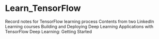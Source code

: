 # Learn_TensorFlow

Record notes for TensorFlow learning process
Contents from two LinkedIn Learning courses
Building and Deploying Deep Learning Applications with TensorFlow
Deep Learning: Getting Started

